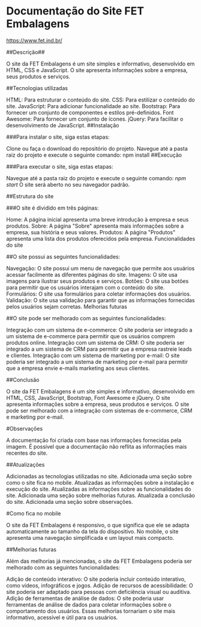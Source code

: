 
# Documentação do Site FET Embalagens

<a>https://www.fet.ind.br/<a>

##Descrição##

O site da FET Embalagens é um site simples e informativo, desenvolvido em HTML, CSS e JavaScript. O site apresenta informações sobre a empresa, seus produtos e serviços.

##Tecnologias utilizadas

HTML: Para estruturar o conteúdo do site.
CSS: Para estilizar o conteúdo do site.
JavaScript: Para adicionar funcionalidade ao site.
Bootstrap: Para fornecer um conjunto de componentes e estilos pré-definidos.
Font Awesome: Para fornecer um conjunto de ícones.
jQuery: Para facilitar o desenvolvimento de JavaScript.
##Instalação

###Para instalar o site, siga estas etapas:

Clone ou faça o download do repositório do projeto.
Navegue até a pasta raiz do projeto e execute o seguinte comando:
npm install
##Execução

###Para executar o site, siga estas etapas:

Navegue até a pasta raiz do projeto e execute o seguinte comando:
*npm start*
O site será aberto no seu navegador padrão.

##Estrutura do site

###O site é dividido em três páginas:

Home: A página inicial apresenta uma breve introdução à empresa e seus produtos.
Sobre: A página "Sobre" apresenta mais informações sobre a empresa, sua história e seus valores.
Produtos: A página "Produtos" apresenta uma lista dos produtos oferecidos pela empresa.
Funcionalidades do site

##O site possui as seguintes funcionalidades:

Navegação: O site possui um menu de navegação que permite aos usuários acessar facilmente as diferentes páginas do site.
Imagens: O site usa imagens para ilustrar seus produtos e serviços.
Botões: O site usa botões para permitir que os usuários interajam com o conteúdo do site.
Formulários: O site usa formulários para coletar informações dos usuários.
Validação: O site usa validação para garantir que as informações fornecidas pelos usuários sejam corretas.
Melhorias futuras

##O site pode ser melhorado com as seguintes funcionalidades:

Integração com um sistema de e-commerce: O site poderia ser integrado a um sistema de e-commerce para permitir que os usuários comprem produtos online.
Integração com um sistema de CRM: O site poderia ser integrado a um sistema de CRM para permitir que a empresa rastreie leads e clientes.
Integração com um sistema de marketing por e-mail: O site poderia ser integrado a um sistema de marketing por e-mail para permitir que a empresa envie e-mails marketing aos seus clientes.

##Conclusão

O site da FET Embalagens é um site simples e informativo, desenvolvido em HTML, CSS, JavaScript, Bootstrap, Font Awesome e jQuery. O site apresenta informações sobre a empresa, seus produtos e serviços. O site pode ser melhorado com a integração com sistemas de e-commerce, CRM e marketing por e-mail.

#Observações

A documentação foi criada com base nas informações fornecidas pela imagem. É possível que a documentação não reflita as informações mais recentes do site.

##Atualizações

Adicionadas as tecnologias utilizadas no site.
Adicionada uma seção sobre como o site fica no mobile.
Atualizadas as informações sobre a instalação e execução do site.
Atualizadas as informações sobre as funcionalidades do site.
Adicionada uma seção sobre melhorias futuras.
Atualizada a conclusão do site.
Adicionada uma seção sobre observações.

#Como fica no mobile

O site da FET Embalagens é responsivo, o que significa que ele se adapta automaticamente ao tamanho da tela do dispositivo. No mobile, o site apresenta uma navegação simplificada e um layout mais compacto.

##Melhorias futuras

Além das melhorias já mencionadas, o site da FET Embalagens poderia ser melhorado com as seguintes funcionalidades:

Adição de conteúdo interativo: O site poderia incluir conteúdo interativo, como vídeos, infográficos e jogos.
Adição de recursos de acessibilidade: O site poderia ser adaptado para pessoas com deficiência visual ou auditiva.
Adição de ferramentas de análise de dados: O site poderia usar ferramentas de análise de dados para coletar informações sobre o comportamento dos usuários.
Essas melhorias tornariam o site mais informativo, acessível e útil para os usuários.
